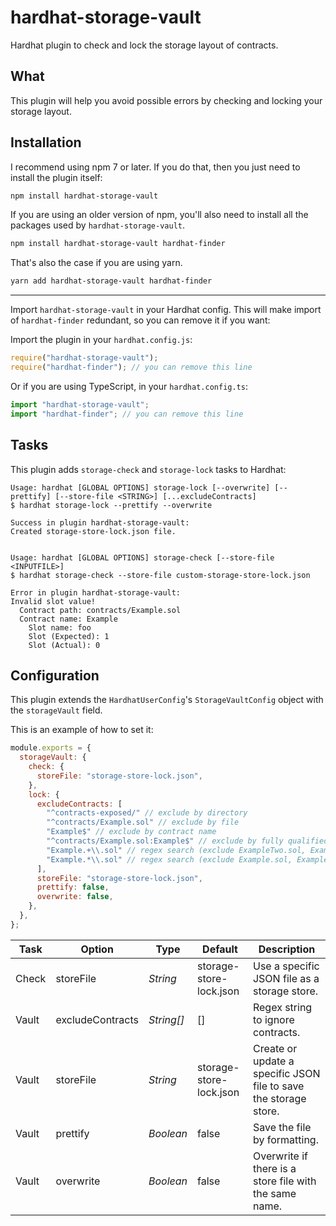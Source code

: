 # hardhat-storage-vault

Hardhat plugin to check and lock the storage layout of contracts.

## What

This plugin will help you avoid possible errors by checking and locking your storage layout.

## Installation

I recommend using npm 7 or later. If you do that, then you just need to install the plugin itself:

```bash
npm install hardhat-storage-vault
```

If you are using an older version of npm, you'll also need to install all the packages used by `hardhat-storage-vault`.

```bash
npm install hardhat-storage-vault hardhat-finder
```

That's also the case if you are using yarn.

```bash
yarn add hardhat-storage-vault hardhat-finder
```

---

Import `hardhat-storage-vault` in your Hardhat config. This will make import of `hardhat-finder` redundant, so you can remove it if you want:

Import the plugin in your `hardhat.config.js`:

```js
require("hardhat-storage-vault");
require("hardhat-finder"); // you can remove this line
```

Or if you are using TypeScript, in your `hardhat.config.ts`:

```ts
import "hardhat-storage-vault";
import "hardhat-finder"; // you can remove this line
```

## Tasks

This plugin adds `storage-check` and `storage-lock` tasks to Hardhat:

```
Usage: hardhat [GLOBAL OPTIONS] storage-lock [--overwrite] [--prettify] [--store-file <STRING>] [...excludeContracts]
$ hardhat storage-lock --prettify --overwrite

Success in plugin hardhat-storage-vault:
Created storage-store-lock.json file.


Usage: hardhat [GLOBAL OPTIONS] storage-check [--store-file <INPUTFILE>]
$ hardhat storage-check --store-file custom-storage-store-lock.json

Error in plugin hardhat-storage-vault:
Invalid slot value!
  Contract path: contracts/Example.sol
  Contract name: Example
    Slot name: foo
    Slot (Expected): 1
    Slot (Actual): 0
```

## Configuration

This plugin extends the `HardhatUserConfig`'s `StorageVaultConfig` object with the `storageVault` field.

This is an example of how to set it:

```js
module.exports = {
  storageVault: {
    check: {
      storeFile: "storage-store-lock.json",
    },
    lock: {
      excludeContracts: [
        "^contracts-exposed/" // exclude by directory
        "^contracts/Example.sol" // exclude by file
        "Example$" // exclude by contract name
        "^contracts/Example.sol:Example$" // exclude by fully qualified name
        "Example.+\\.sol" // regex search (exclude ExampleTwo.sol, ExampleThree.sol but not Example.sol)
        "Example.*\\.sol" // regex search (exclude Example.sol, ExampleTwo.sol, ExampleThree.sol)
      ],
      storeFile: "storage-store-lock.json",
      prettify: false,
      overwrite: false,
    },
  },
};
```

| Task  | Option           | Type       | Default                 | Description                                                      |
| ----- | ---------------- | ---------- | ----------------------- | ---------------------------------------------------------------- |
| Check | storeFile        | _String_   | storage-store-lock.json | Use a specific JSON file as a storage store.                     |
| Vault | excludeContracts | _String[]_ | []                      | Regex string to ignore contracts.                                |
| Vault | storeFile        | _String_   | storage-store-lock.json | Create or update a specific JSON file to save the storage store. |
| Vault | prettify         | _Boolean_  | false                   | Save the file by formatting.                                     |
| Vault | overwrite        | _Boolean_  | false                   | Overwrite if there is a store file with the same name.           |
